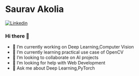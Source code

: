 # Saurav Akolia 

[![Linkedin](https://img.shields.io/badge/linkedin-%230077B5.svg?&style=for-the-badge&logo=linkedin&logoColor=white)](https://www.linkedin.com/in/sauravakolia) 
&nbsp;


### Hi there 👋

<!--
**sauravakolia/sauravakolia** is a ✨ _special_ ✨ repository because its `README.md` (this file) appears on your GitHub profile.

Here are some ideas to get you started:
-->

* 🔭 I’m currently working on Deep Learning,Computer Vision
* 🌱 I’m currently learning practical use case of OpenCV
* 👯 I’m looking to collaborate on AI projects
* 🤔 I’m looking for help with Web Development
* 💬 Ask me about Deep Learning,PyTorch

